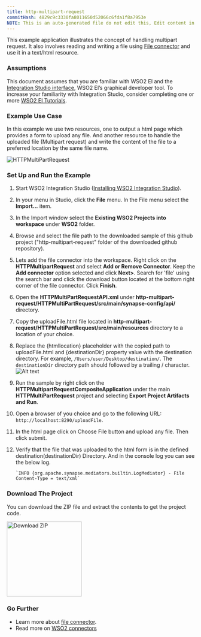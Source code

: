 ```yaml
---
title: http-multipart-request
commitHash: 4829c9c3330fa8011650d52066c6fda1f8a7953e
NOTE: This is an auto-generated file do not edit this, Edit content in source repository
---
```


This example application illustrates the concept of handling multipart request. It also involves reading and writing a file using [File connector](https://store.wso2.com/store/assets/esbconnector/details/5d6de1a4-1fa7-434e-863f-95c8533d3df2) and use it in a text/html resource.

### Assumptions ###

This document assumes that you are familiar with WSO2 EI and the [Integration Studio interface](https://ei.docs.wso2.com/en/latest/micro-integrator/develop/WSO2-Integration-Studio/), WSO2 EI’s graphical developer tool. To increase your familiarity with Integration Studio, consider completing one or more [WSO2 EI Tutorials](https://ei.docs.wso2.com/en/latest/micro-integrator/use-cases/integration-use-cases/).

### Example Use Case
In this example we use two resources, one to output a html page which provides a form to upload any file. And another resource to handle the uploaded file (Multipart request) and write the content of the file to a preferred location by the same file name.

![HTTPMultiPartRequest]()

### Set Up and Run the Example

1. Start WSO2 Integration Studio ([Installing WSO2 Integration Studio](https://ei.docs.wso2.com/en/latest/micro-integrator/develop/installing-WSO2-Integration-Studio/)).

2. In your menu in Studio, click the **File** menu. In the File menu select the **Import...** item.

3. In the Import window select the **Existing WSO2 Projects into workspace** under **WSO2** folder.

4. Browse and select the file path to the downloaded sample of this github project ("http-multipart-request" folder of the downloaded github repository).

5. Lets add the file connector into the workspace. Right click on the **HTTPMultipartRequest** and select **Add or Remove Connector**. Keep the **Add connector** option selected and click **Next>**. Search for 'file' using the search bar and click the download button located at the bottom right corner of the file connector. Click **Finish**.

6. Open the **HTTPMultiPartRequestAPI.xml** under **http-multipart-request/HTTPMultiPartRequest/src/main/synapse-config/api/** directory. 

7. Copy the uploadFile.html file located in **http-multipart-request/HTTPMultiPartRequest/src/main/resources** directory to a location of your choice.

8. Replace the {htmllocation} placeholder with the copied path to uploadFile.html and {destinationDir} property value with the destination directory. For example, `/Users/user/Desktop/destination/`. The `destinationDir` directory path should followed by a trailing / character.
    ![Alt text](../../../assets/img/migration-examples/ "HTTPMultiPartRequest")

10. Run the sample by right click on the **HTTPMultipartRequestCompositeApplication** under the main **HTTPMultiPartRequest** project and selecting **Export Project Artifacts and Run**.

11. Open a browser of you choice and go to the following URL: `http://localhost:8290/uploadFile`.

12. In the html page click on Choose File button and upload any file. Then click submit.

13. Verify that the file that was uploaded to the html form is in the defined destination(destinationDir) Directory. And in the console log you can see the below log.
    ```
    `INFO {org.apache.synapse.mediators.builtin.LogMediator} - File Content-Type = text/xml`
    ```

### Download The Project

You can download the ZIP file and extract the contents to get the project code.

<a href="../../../assets/zip/mule-migration/http-multipart-request.zip" download>
    <img src="../../../assets/img/migration-examples/common/download-zip.png" width="200" alt="Download ZIP">
</a>

### Go Further

* Learn more about [file connector](https://docs.wso2.com/display/ESBCONNECTORS/Working+with+the+File+Connector#WorkingwiththeFileConnector-append).
* Read more on [WSO2 connectors](https://docs.wso2.com/display/ESBCONNECTORS/WSO2+ESB+Connectors+Documentation)
